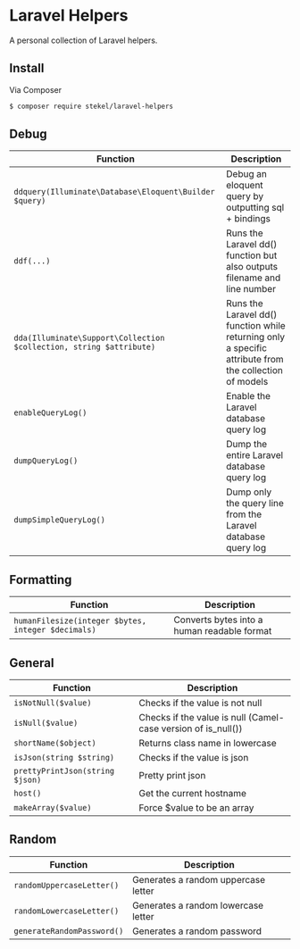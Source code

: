 # Laravel Helpers

A personal collection of Laravel helpers.

## Install

Via Composer

``` bash
$ composer require stekel/laravel-helpers
```

## Debug

| Function      | Description   |
| ------------- | ------------- |
| `ddquery(Illuminate\Database\Eloquent\Builder $query)`     | Debug an eloquent query by outputting sql + bindings |
| `ddf(...)` | Runs the Laravel dd() function but also outputs filename and line number |
| `dda(Illuminate\Support\Collection $collection, string $attribute)` | Runs the Laravel dd() function while returning only a specific attribute from the collection of models |
| `enableQueryLog()` | Enable the Laravel database query log |
| `dumpQueryLog()` | Dump the entire Laravel database query log |
| `dumpSimpleQueryLog()` | Dump only the query line from the Laravel database query log |

## Formatting

| Function      | Description   |
| ------------- | ------------- |
| `humanFilesize(integer $bytes, integer $decimals)` | Converts bytes into a human readable format |

## General

| Function      | Description   |
| ------------- | ------------- |
| `isNotNull($value)` | Checks if the value is not null |
| `isNull($value)` | Checks if the value is null (Camel-case version of is_null()) |
| `shortName($object)` | Returns class name in lowercase |
| `isJson(string $string)` | Checks if the value is json |
| `prettyPrintJson(string $json)` | Pretty print json |
| `host()` | Get the current hostname |
| `makeArray($value)` | Force $value to be an array |

## Random

| Function      | Description   |
| ------------- | ------------- |
| `randomUppercaseLetter()` | Generates a random uppercase letter |
| `randomLowercaseLetter()` | Generates a random lowercase letter |
| `generateRandomPassword()` | Generates a random password |

